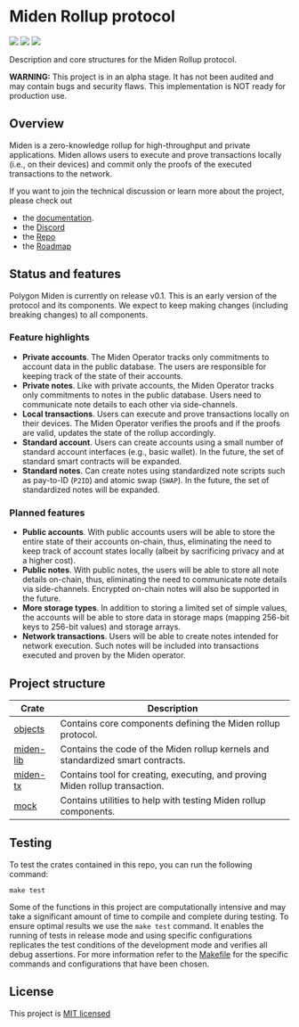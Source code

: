 # Miden Rollup protocol

<a href="https://github.com/0xPolygonMiden/miden-base/blob/main/LICENSE"><img src="https://img.shields.io/badge/license-MIT-blue.svg"></a>
<img src="https://github.com/0xPolygonMiden/miden-base/workflows/CI/badge.svg?branch=main">
<img src="https://img.shields.io/badge/rustc-1.75+-lightgray.svg">

Description and core structures for the Miden Rollup protocol.

**WARNING:** This project is in an alpha stage. It has not been audited and may contain bugs and security flaws. This implementation is NOT ready for production use.

## Overview

Miden is a zero-knowledge rollup for high-throughput and private applications. Miden allows users to execute and prove transactions locally (i.e., on their devices) and commit only the proofs of the executed transactions to the network.

If you want to join the technical discussion or learn more about the project, please check out

* the [documentation](https://0xpolygonmiden.github.io/miden-base/).
* the [Discord](https://discord.gg/0xpolygondevs)
* the [Repo](https://github.com/0xPolygonMiden)
* the [Roadmap](roadmap.md)

## Status and features

Polygon Miden is currently on release v0.1. This is an early version of the protocol and its components. We expect to keep making changes (including breaking changes) to all components.

### Feature highlights

* **Private accounts**. The Miden Operator tracks only commitments to account data in the public database. The users are responsible for keeping track of the state of their accounts.
* **Private notes**. Like with private accounts, the Miden Operator tracks only commitments to notes in the public database. Users need to communicate note details to each other via side-channels.
* **Local transactions**. Users can execute and prove transactions locally on their devices. The Miden Operator verifies the proofs and if the proofs are valid, updates the state of the rollup accordingly.
* **Standard account**. Users can create accounts using a small number of standard account interfaces (e.g., basic wallet). In the future, the set of standard smart contracts will be expanded.
* **Standard notes**. Can create notes using standardized note scripts such as pay-to-ID (`P2ID`) and atomic swap (`SWAP`). In the future, the set of standardized notes will be expanded.

### Planned features

* **Public accounts**. With public accounts users will be able to store the entire state of their accounts on-chain, thus, eliminating the need to keep track of account states locally (albeit by sacrificing privacy and at a higher cost).
* **Public notes**. With public notes, the users will be able to store all note details on-chain, thus, eliminating the need to communicate note details via side-channels. Encrypted on-chain notes will also be supported in the future.
* **More storage types**. In addition to storing a limited set of simple values, the accounts will be able to store data in storage maps (mapping 256-bit keys to 256-bit values) and storage arrays.
* **Network transactions**. Users will be able to create notes intended for network execution. Such notes will be included into transactions executed and proven by the Miden operator.

## Project structure

| Crate                    | Description |
| ------------------------ | ----------- |
| [objects](objects)       | Contains core components defining the Miden rollup protocol. |
| [miden-lib](miden-lib)   | Contains the code of the Miden rollup kernels and standardized smart contracts. |
| [miden-tx](miden-tx)     | Contains tool for creating, executing, and proving Miden rollup transaction. |
| [mock](mock)             | Contains utilities to help with testing Miden rollup components.|

## Testing

To test the crates contained in this repo, you can run the following command:

```shell
make test
```

Some of the functions in this project are computationally intensive and may take a significant amount of time to compile and complete during testing. To ensure optimal results we use the `make test` command. It enables the running of tests in release mode and using specific configurations replicates the test conditions of the development mode and verifies all debug assertions. For more information refer to the [Makefile](./Makefile) for the specific commands and configurations that have been chosen.

## License

This project is [MIT licensed](./LICENSE)
